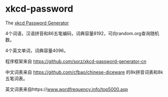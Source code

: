 # xkcd-password
The [xkcd Password Generator](https://xkcd.com/936/)

4个词语，汉语拼音和86五笔编码，词典容量8192，可向random.org查询随机数。

4个英文单词，词典容量4096。

程序框架来自 https://github.com/sorz/xkcd-password-generator-cn 

中文词表来自 https://github.com/cfbao/chinese-diceware 的8k拼音词表和8k五笔词表。

英文词表来自https://www.wordfrequency.info/top5000.asp
